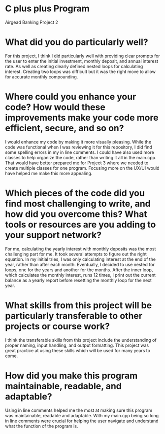 # C plus plus Program
Airgead Banking Project 2 

# What did you do particularly well?
For this project, I think I did particularly well with providing clear prompts for the user to enter the initial investment, monthly deposit,  and annual interest rate. As well as creating clearly defined nested loops for calculating interest. Creating two loops was difficult but it was the right move to allow for accurate monthly compounding. 

# Where could you enhance your code? How would these improvements make your code more efficient, secure, and so on?
I would enhance my code by making it more visually pleasing. While the code was functional when I was reviewing it for this repository, I did find some spelling errors in my in line comments. I could have also used more classes to help organize the code, rather than writing it all in the main.cpp. That would have better prepared me for Project 3 where we needed to create multiple classes for one program. Focusing more on the UX/UI would have helped me make this more appealing. 

# Which pieces of the code did you find most challenging to write, and how did you overcome this? What tools or resources are you adding to your support network?
For me, calculating the yearly interest with monthly deposits was the most challenging part for me. It took several attempts to figure out the right equation. In my initial tries, I was only calculating interest at the end of the year, rather than after each month. Eventually, I decided to use nested for loops, one for the years and another for the months. After the inner loop, which calculates the monthly interest, runs 12 times, I print out the current balance as a yearly report before resetting the monthly loop for the next year.

# What skills from this project will be particularly transferable to other projects or course work?
I think the transferable skills from this project include the understanding of proper naming, input handling, and output formatting. This project was great practice at using these skills which will be used for many years to come. 

# How did you make this program maintainable, readable, and adaptable?
Using in line comments helped me the most at making sure this program was maintainable, readable and adaptable. With my main.cpp being so long in line comments were crucial for helping the user navigate and understand what the function of the program is.
